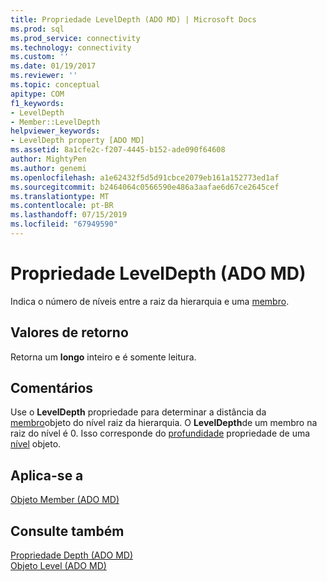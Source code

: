 ```yaml
---
title: Propriedade LevelDepth (ADO MD) | Microsoft Docs
ms.prod: sql
ms.prod_service: connectivity
ms.technology: connectivity
ms.custom: ''
ms.date: 01/19/2017
ms.reviewer: ''
ms.topic: conceptual
apitype: COM
f1_keywords:
- LevelDepth
- Member::LevelDepth
helpviewer_keywords:
- LevelDepth property [ADO MD]
ms.assetid: 8a1cfe2c-f207-4445-b152-ade090f64608
author: MightyPen
ms.author: genemi
ms.openlocfilehash: a1e62432f5d5d91cbce2079eb161a152773ed1af
ms.sourcegitcommit: b2464064c0566590e486a3aafae6d67ce2645cef
ms.translationtype: MT
ms.contentlocale: pt-BR
ms.lasthandoff: 07/15/2019
ms.locfileid: "67949590"
---
```

# <a name="leveldepth-property-ado-md"></a>Propriedade LevelDepth (ADO MD)
Indica o número de níveis entre a raiz da hierarquia e uma [membro](../../../ado/reference/ado-md-api/member-object-ado-md.md).  
  
## <a name="return-values"></a>Valores de retorno  
 Retorna um **longo** inteiro e é somente leitura.  
  
## <a name="remarks"></a>Comentários  
 Use o **LevelDepth** propriedade para determinar a distância da [membro](../../../ado/reference/ado-md-api/member-object-ado-md.md)objeto do nível raiz da hierarquia. O **LevelDepth**de um membro na raiz do nível é 0. Isso corresponde do [profundidade](../../../ado/reference/ado-md-api/depth-property-ado-md.md) propriedade de uma [nível](../../../ado/reference/ado-md-api/level-object-ado-md.md) objeto.  
  
## <a name="applies-to"></a>Aplica-se a  
 [Objeto Member (ADO MD)](../../../ado/reference/ado-md-api/member-object-ado-md.md)  
  
## <a name="see-also"></a>Consulte também  
 [Propriedade Depth (ADO MD)](../../../ado/reference/ado-md-api/depth-property-ado-md.md)   
 [Objeto Level (ADO MD)](../../../ado/reference/ado-md-api/level-object-ado-md.md)
